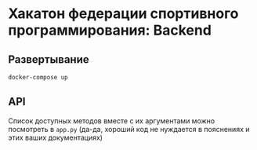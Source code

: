 # Хакатон федерации спортивного программирования: Backend

## Развертывание

```sh
docker-compose up
```

## API

Список доступных методов вместе с их аргументами можно посмотреть в `app.py` (да-да, хороший код не нуждается в пояснениях и этих ваших документациях)
